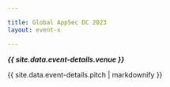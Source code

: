 ```yaml
---

title: Global AppSec DC 2023
layout: event-x

---
```


<!-- rebuild 14 -->

***{{ site.data.event-details.venue }}***

{{ site.data.event-details.pitch | markdownify }}



